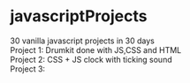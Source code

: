 # javascriptProjects
30 vanilla javascript projects in 30 days<br/>
Project 1: Drumkit done with JS,CSS and HTML<br/>
Project 2: CSS + JS clock with ticking sound<br/>
Project 3:


